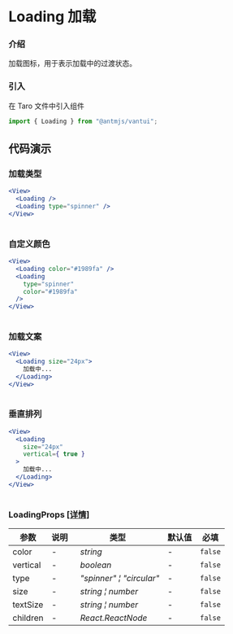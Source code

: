 # Loading 加载

### 介绍

加载图标，用于表示加载中的过渡状态。

### 引入

在 Taro 文件中引入组件

```js
import { Loading } from "@antmjs/vantui"; 
```

## 代码演示

### 加载类型

```jsx
<View>
  <Loading />
  <Loading type="spinner" />
</View>
 
```

### 自定义颜色

```jsx
<View>
  <Loading color="#1989fa" />
  <Loading
    type="spinner"
    color="#1989fa"
  />
</View>
 
```

### 加载文案

```jsx
<View>
  <Loading size="24px">
    加载中...
  </Loading>
</View>
 
```

### 垂直排列

```jsx
<View>
  <Loading
    size="24px"
    vertical={ true }
  >
    加载中...
  </Loading>
</View>
 
```
### LoadingProps [[详情]](https://github.com/AntmJS/vantui/tree/main/packages/vantui/types/loading.d.ts)   

| 参数 | 说明 | 类型 | 默认值 | 必填 |
| --- | --- | --- | --- | --- |
| color | - | _&nbsp;&nbsp;string<br/>_ | - | `false` |
| vertical | - | _&nbsp;&nbsp;boolean<br/>_ | - | `false` |
| type | - | _&nbsp;&nbsp;"spinner"&nbsp;&brvbar;&nbsp;"circular"<br/>_ | - | `false` |
| size | - | _&nbsp;&nbsp;string&nbsp;&brvbar;&nbsp;number<br/>_ | - | `false` |
| textSize | - | _&nbsp;&nbsp;string&nbsp;&brvbar;&nbsp;number<br/>_ | - | `false` |
| children | - | _&nbsp;&nbsp;React.ReactNode<br/>_ | - | `false` |

